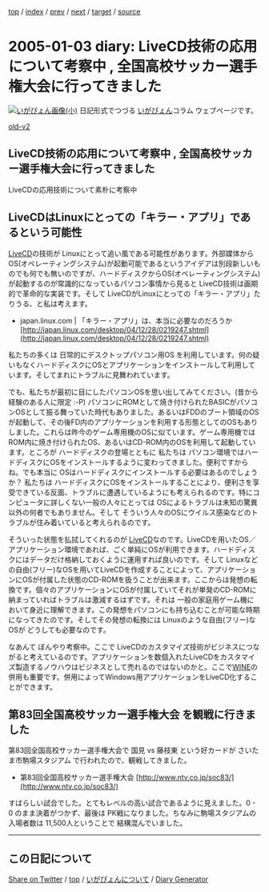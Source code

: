 [top](https://igapyon.github.io/diary/) 
 / [index](https://igapyon.github.io/diary/2005/index.html) 
 / [prev](https://igapyon.github.io/diary/2005/ig050101.html) 
 / [next](https://igapyon.github.io/diary/2005/ig050106.html) 
 / [target](https://igapyon.github.io/diary/2005/ig050103.html) 
 / [source](https://github.com/igapyon/diary/blob/gh-pages/2005/ig050103.html.src.md) 

2005-01-03 diary: LiveCD技術の応用について考察中 , 全国高校サッカー選手権大会に行ってきました
=====================================================================================================
[![いがぴょん画像(小)](https://igapyon.github.io/diary/images/iga200306s.jpg "いがぴょん")](https://igapyon.github.io/diary/memo/memoigapyon.html) 日記形式でつづる [いがぴょん](https://igapyon.github.io/diary/memo/memoigapyon.html)コラム ウェブページです。

[old-v2](ig050103-orig.html)

## LiveCD技術の応用について考察中 , 全国高校サッカー選手権大会に行ってきました

LiveCDの応用技術について素朴に考察中


## LiveCDはLinuxにとっての「キラー・アプリ」であるという可能性

[LiveCD](http://www.igapyon.jp/igapyon/diary/keyword/livecd.html)の技術が Linuxにとって追い風である可能性があります。外部媒体からOS(オペレーティングシステム)が起動可能であるというアイデアは別段新しいものでも何でも無いのですが、ハードディスクからOS(オペレーティングシステム)が起動するのが常識的になっているパソコン事情から見ると
LiveCD技術は画期的で革命的な実装です。そして LiveCDがLinuxにとっての「キラー・アプリ」たりうる、と私は考えます。

* japan.linux.com | 「キラー・アプリ」は、本当に必要なのだろうか
  [http://japan.linux.com/desktop/04/12/28/0219247.shtml](http://japan.linux.com/desktop/04/12/28/0219247.shtml)

私たちの多くは 日常的にデスクトップパソコン用OS を利用しています。何の疑いもなくハードディスクにOSとアプリケーションをインストールして利用しています。そしてまれにトラブルに見舞われています。

でも、私たちが最初に目にしたパソコンOSを思い出してみてください。(昔から経験のある人に限定 :-P) パソコンにROMとして焼き付けられたBASICがパソコンOSとして振る舞っていた時代もありました。あるいはFDDのブート領域のOSが起動して、その後FD内のアプリケーションを利用する形態としてのOSもありしました。これらは昨今のゲーム専用機のOSに似ています。ゲーム専用機では
ROM内に焼き付けられたOS、あるいはCD-ROM内のOSを利用して起動しています。ところが ハードディスクの登場とともに 私たちは パソコン環境ではハードディスクにOSをインストールするように変わってきました。便利ですからね。でも本当に OSはハードディスクにインストールする必要はあるのでしょうか？ 私たちは ハードディスクにOSをインストールすることにより、便利さを享受できている反面、トラブルに遭遇しているようにも考えられるのです。特にコンピュータに詳しくない一般の人々にとっては OSによるトラブルは未知の驚異以外の何者でもありません。そして そういう人々のOSにウイルス感染などのトラブルが住み着いていると考えられるのです。

そういった状態を払拭してくれるのが [LiveCD](http://www.igapyon.jp/igapyon/diary/keyword/livecd.html)なのです。LiveCDを用いたOS／アプリケーション環境であれば、ごく単純にOSが利用できます。ハードディスクにはデータだけ格納しておくように運用すれば良いのです。そして
Linuxなどの自由(フリー)なOSを用いてLiveCDを作成することによって、アプリケーションにOSが付属した状態のCD-ROMを扱うことが出来ます。ここからは発想の転換です。個々のアプリケーションにOSが付属していてそれが単発のCD-ROMに納まっていればトラブルは激減するはずです。それは 一般の家庭用ゲーム機において身近に理解できます。この発想をパソコンにも持ち込むことが可能な時期になってきたのです。そしてその発想の転換には Linuxのような自由(フリー)なOSが どうしても必要なのです。

なあんて ぼんやり考察中。ここで LiveCDのカスタマイズ技術がビジネスにつながると考えているのです。アプリケーションを数個入れたLiveCDをカスタマイズ製造するノウハウはビジネスとして売れるのではないのかと。ここで[WINE](http://www.igapyon.jp/igapyon/diary/keyword/wine.html)の併用も重要です。併用によってWindows用アプリケーションをLiveCD化することができます。

## 第83回全国高校サッカー選手権大会 を観戦に行きました

第83回全国高校サッカー選手権大会で 国見 vs 藤枝東 という好カードが さいたま市駒場スタジアム で行われたので、観戦してきました。

* 第83回全国高校サッカー選手権大会
  [http://www.ntv.co.jp/soc83/](http://www.ntv.co.jp/soc83/)

すばらしい試合でした。とてもレベルの高い試合であるように見えました。0 - 0 のまま決着がつかず、最後は PK戦になりました。ちなみに駒場スタジアムの入場者数は
11,500人ということで 結構混んでいました。

----------------------------------------------------------------------------------------------------

## この日記について

[Share on Twitter](https://twitter.com/intent/tweet?hashtags=igapyon%2Cdiary%2C%E3%81%84%E3%81%8C%E3%81%B4%E3%82%87%E3%82%93&text=LiveCD%E6%8A%80%E8%A1%93%E3%81%AE%E5%BF%9C%E7%94%A8%E3%81%AB%E3%81%A4%E3%81%84%E3%81%A6%E8%80%83%E5%AF%9F%E4%B8%AD+%2C+%E5%85%A8%E5%9B%BD%E9%AB%98%E6%A0%A1%E3%82%B5%E3%83%83%E3%82%AB%E3%83%BC%E9%81%B8%E6%89%8B%E6%A8%A9%E5%A4%A7%E4%BC%9A%E3%81%AB%E8%A1%8C%E3%81%A3%E3%81%A6%E3%81%8D%E3%81%BE%E3%81%97%E3%81%9F&url=https%3A%2F%2Figapyon.github.io%2Fdiary%2F2005%2Fig050103.html) / [top](../index.html/) / [いがぴょんについて](https://igapyon.github.io/diary/memo/memoigapyon.html) / [Diary Generator](https://github.com/igapyon/igapyonv3)
